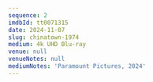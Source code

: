 ```yaml
---
sequence: 2
imdbId: tt0071315
date: 2024-11-07
slug: chinatown-1974
medium: 4k UHD Blu-ray
venue: null
venueNotes: null
mediumNotes: 'Paramount Pictures, 2024'
---
```


